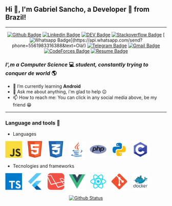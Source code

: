 ## Hi 👋, I'm Gabriel Sancho, a Developer 🚀 from Brazil!

---

<div align="center">

[![Github Badge](https://img.shields.io/badge/-Github-000?style=flat-square&logo=Github&logoColor=white&link=https://github.com/sancho41)](https://github.com/sancho41)
[![Linkedin Badge](https://img.shields.io/badge/-LinkedIn-blue?style=flat-square&logo=Linkedin&logoColor=white&link=https://www.linkedin.com/in/gabriel-sancho-99888a180/)](https://www.linkedin.com/in/gabriel-sancho-99888a180/)
[![DEV Badge](https://img.shields.io/badge/-DEV.to-000?style=flat-square&logo=dev.to&logoColor=white&link=https://dev.to/sancho41)](https://dev.to/sancho41)
[![Stackoverflow Badge](https://img.shields.io/badge/-Stackoverflow-4CA143?style=flat-square&logo=Stackoverflow&logoColor=white&link=https://pt.stackoverflow.com/users/196113/gabriel-sancho)](https://pt.stackoverflow.com/users/196113/gabriel-sancho)
[![Whatsapp Badge](https://img.shields.io/badge/-Whatsapp-4CA143?style=flat-square&labelColor=4CA143&logo=whatsapp&logoColor=white&link=https://api.whatsapp.com/send?phone=5561983316388&text=Olá!)](https://api.whatsapp.com/send?phone=5561983316388&text=Olá!)
[![Telegram Badge](https://img.shields.io/badge/-Telegram-1ca0f1?style=flat-square&labelColor=1ca0f1&logo=telegram&logoColor=white&link=https://t.me/G_Sancho)](https://t.me/G_Sancho)
[![Gmail Badge](https://img.shields.io/badge/-Gmail-c14438?style=flat-square&logo=Gmail&logoColor=white&link=mailto:gabriel.sancho13@gmail.com)](mailto:gabriel.sancho13@gmail.com)
[![CodeForces Badge](https://img.shields.io/badge/-CodeForces-3B5998?style=flat-square&logo=CodeForces&logoColor=white&link=https://codeforces.com/profile/sancho41)](https://codeforces.com/profile/sancho41)
[![Resume Badge](https://img.shields.io/badge/-Resume-000?style=flat-square&logo=read-the-docs&logoColor=white&link=https://sancho41.github.io/curriculum.html)](https://sancho41.github.io/curriculum.html)

</div>

### _I',m a **Computer Science**_ 💻 _student, constantly trying to conquer de **world**_ 🌎

- 🌱 I’m currently learning **Android**
- 💬 Ask me about anything, i'm glad to help 😉
- 📫 How to reach me: You can click in any social media above, be my friend 😁

---

### Language and tools 🔑

- Languages


<p float="left">
  <img width="52px" style="margin-right: 10px;" src="https://raw.githubusercontent.com/Sancho41/Sancho41/master/resources/images/javascript.png" />
  <img width="52px" style="margin-right: 10px;" src="https://raw.githubusercontent.com/Sancho41/Sancho41/master/resources/images/html5.png" />
  <img width="52px" style="margin-right: 10px;" src="https://raw.githubusercontent.com/Sancho41/Sancho41/master/resources/images/css.png" />
  <img width="52px" style="margin-right: 10px;" src="https://raw.githubusercontent.com/Sancho41/Sancho41/master/resources/images/java.png" />
  <img width="52px" style="margin-right: 10px;" src="https://raw.githubusercontent.com/Sancho41/Sancho41/master/resources/images/php.png" />
  <img width="52px" style="margin-right: 10px;" src="https://raw.githubusercontent.com/Sancho41/Sancho41/master/resources/images/python.png" />
  <img width="52px" style="margin-right: 10px;" src="https://raw.githubusercontent.com/Sancho41/Sancho41/master/resources/images/c.png" />
</p>

- Tecnologies and frameworks

<p float="left">
  <img width="52px" style="margin-right: 10px;" src="https://raw.githubusercontent.com/Sancho41/Sancho41/master/resources/images/typescript.png" />
  <img width="52px" style="margin-right: 10px;" src="https://raw.githubusercontent.com/Sancho41/Sancho41/master/resources/images/flutter.png" />
  <img width="52px" style="margin-right: 10px;" src="https://raw.githubusercontent.com/Sancho41/Sancho41/master/resources/images/laravel.png" />
  <img width="52px" style="margin-right: 10px;" src="https://raw.githubusercontent.com/Sancho41/Sancho41/master/resources/images/vue.png" />
  <img width="52px" style="margin-right: 10px;" src="https://raw.githubusercontent.com/Sancho41/Sancho41/master/resources/images/react.png" />
  <img width="52px" style="margin-right: 10px;" src="https://raw.githubusercontent.com/Sancho41/Sancho41/master/resources/images/git.png" />
  <img width="52px" style="margin-right: 10px;" src="https://raw.githubusercontent.com/Sancho41/Sancho41/master/resources/images/docker.png" />
</p>

<div align="center">

[![Github Status](https://github-readme-stats.vercel.app/api?username=sancho41&show_icons=true&title_color=fff&icon_color=79ff97&text_color=9f9f9f&bg_color=151515)](https://github.com/sancho41/sancho41)

</div>
